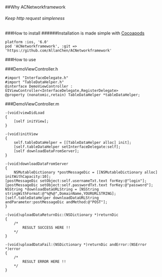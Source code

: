 ##Why ACNetworkframework
###### Keep http request simpleness


###How to install
######Installation is made simple with [Cocoapods](http://cocoapods.org/)

	platform :ios, '6.0'
    pod 'ACNetworkframework', :git => 'https://github.com/AllanChen/ACNetworkframework'


###How to use

###DemoViewController.h 

	#import "InterfaceDelegate.h"
    #import "TableDataHelper.h"
    @interface DemoViewController : UIViewController<InterfaceDelegate,RegisterDelegate>
    @property (nonatomic,retain) TableDataHelper *tableDataHelper;


###DemoViewController.m     


    -(void)viewDidLoad
    {
    	[self initView];
    }
    
    -(void)initView
    {
    	self.tableDataHelper = [[TableDataHelper alloc] init];
    	[self.tableDataHelper setInterfaceDelegate:self];
    	[self downloadDataFromServer];
    }
    
    -(void)downloadDataFromServer
    {
		NSMutableDictionary *postMessageDic = [[NSMutableDictionary alloc] initWithCapacity:10];
    [postMessageDic setObject:self.usernameTxt.text forKey:@"login"];
    [postMessageDic setObject:self.passwordTxt.text forKey:@"password"];
    NSString *downloadDataURLString = [NSString stringWithFormat:@"%@%@",DomainName,YOURURLSTRING];
    [self.tableDataHelper downloadDataURLString andParameter:postMessageDic andMethod:@"POST"];
    }
    
    -(void)uploadDataReturnDic:(NSDictionary *)returnDic
    {
    	/*
    		RESULT SUCCESS HERE !!
    	*/
    }
    
    -(void)uploadDataFail:(NSDictionary *)returnDic andError:(NSError *)error
    {
    	/*
    		RESULT ERROR HERE !!
    	*/
    }
    
    
    
    





